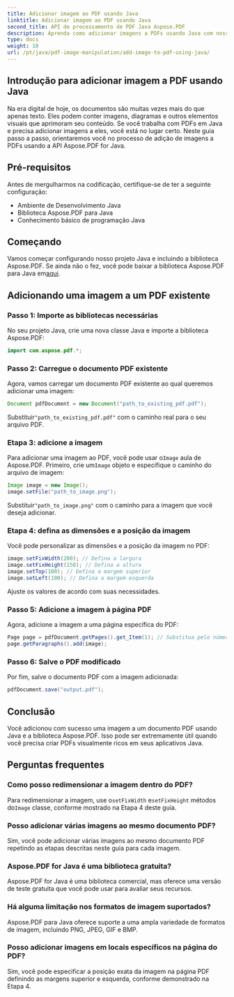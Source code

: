 ```yaml
---
title: Adicionar imagem ao PDF usando Java
linktitle: Adicionar imagem ao PDF usando Java
second_title: API de processamento de PDF Java Aspose.PDF
description: Aprenda como adicionar imagens a PDFs usando Java com nosso guia passo a passo. Aprimore seus documentos PDF com recursos visuais sem esforço.
type: docs
weight: 10
url: /pt/java/pdf-image-manipulation/add-image-to-pdf-using-java/
---
```


## Introdução para adicionar imagem a PDF usando Java

Na era digital de hoje, os documentos são muitas vezes mais do que apenas texto. Eles podem conter imagens, diagramas e outros elementos visuais que aprimoram seu conteúdo. Se você trabalha com PDFs em Java e precisa adicionar imagens a eles, você está no lugar certo. Neste guia passo a passo, orientaremos você no processo de adição de imagens a PDFs usando a API Aspose.PDF for Java.

## Pré-requisitos

Antes de mergulharmos na codificação, certifique-se de ter a seguinte configuração:

- Ambiente de Desenvolvimento Java
- Biblioteca Aspose.PDF para Java
- Conhecimento básico de programação Java

## Começando

Vamos começar configurando nosso projeto Java e incluindo a biblioteca Aspose.PDF. Se ainda não o fez, você pode baixar a biblioteca Aspose.PDF para Java em[aqui](https://releases.aspose.com/pdf/java/).

## Adicionando uma imagem a um PDF existente

### Passo 1: Importe as bibliotecas necessárias

No seu projeto Java, crie uma nova classe Java e importe a biblioteca Aspose.PDF:

```java
import com.aspose.pdf.*;
```

### Passo 2: Carregue o documento PDF existente

Agora, vamos carregar um documento PDF existente ao qual queremos adicionar uma imagem:

```java
Document pdfDocument = new Document("path_to_existing_pdf.pdf");
```

 Substituir`"path_to_existing_pdf.pdf"` com o caminho real para o seu arquivo PDF.

### Etapa 3: adicione a imagem

 Para adicionar uma imagem ao PDF, você pode usar o`Image` aula de Aspose.PDF. Primeiro, crie um`Image` objeto e especifique o caminho do arquivo de imagem:

```java
Image image = new Image();
image.setFile("path_to_image.png");
```

 Substituir`"path_to_image.png"` com o caminho para a imagem que você deseja adicionar.

### Etapa 4: defina as dimensões e a posição da imagem

Você pode personalizar as dimensões e a posição da imagem no PDF:

```java
image.setFixWidth(200); // Defina a largura
image.setFixHeight(150); // Defina a altura
image.setTop(100); // Defina a margem superior
image.setLeft(100); // Defina a margem esquerda
```

Ajuste os valores de acordo com suas necessidades.

### Passo 5: Adicione a imagem à página PDF

Agora, adicione a imagem a uma página específica do PDF:

```java
Page page = pdfDocument.getPages().get_Item(1); // Substitua pelo número da página desejada
page.getParagraphs().add(image);
```

### Passo 6: Salve o PDF modificado

Por fim, salve o documento PDF com a imagem adicionada:

```java
pdfDocument.save("output.pdf");
```

## Conclusão

Você adicionou com sucesso uma imagem a um documento PDF usando Java e a biblioteca Aspose.PDF. Isso pode ser extremamente útil quando você precisa criar PDFs visualmente ricos em seus aplicativos Java.

## Perguntas frequentes

### Como posso redimensionar a imagem dentro do PDF?

 Para redimensionar a imagem, use o`setFixWidth` e`setFixHeight` métodos do`Image` classe, conforme mostrado na Etapa 4 deste guia.

### Posso adicionar várias imagens ao mesmo documento PDF?

Sim, você pode adicionar várias imagens ao mesmo documento PDF repetindo as etapas descritas neste guia para cada imagem.

### Aspose.PDF for Java é uma biblioteca gratuita?

Aspose.PDF for Java é uma biblioteca comercial, mas oferece uma versão de teste gratuita que você pode usar para avaliar seus recursos.

### Há alguma limitação nos formatos de imagem suportados?

Aspose.PDF para Java oferece suporte a uma ampla variedade de formatos de imagem, incluindo PNG, JPEG, GIF e BMP.

### Posso adicionar imagens em locais específicos na página do PDF?

Sim, você pode especificar a posição exata da imagem na página PDF definindo as margens superior e esquerda, conforme demonstrado na Etapa 4.